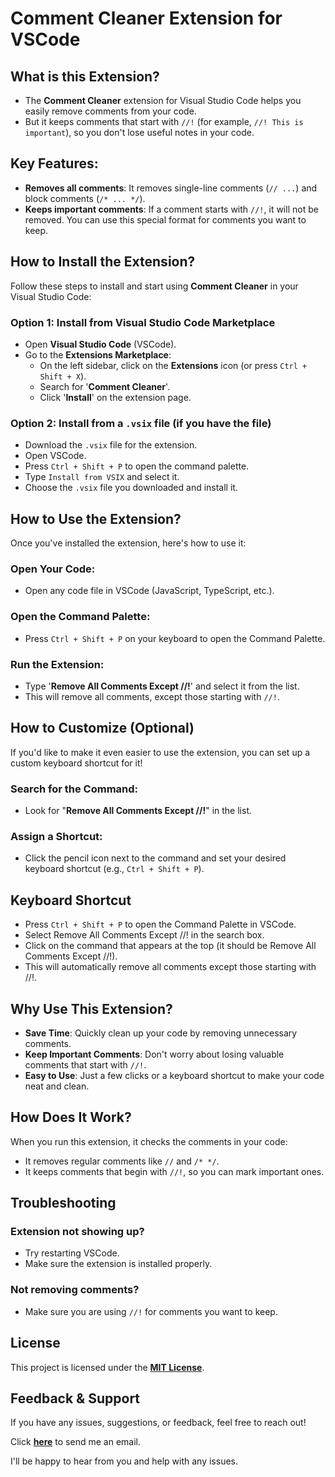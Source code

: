 # Comment Cleaner Extension for VSCode

## What is this Extension?

- The **Comment Cleaner** extension for Visual Studio Code helps you easily remove comments from your code.
- But it keeps comments that start with `//!` (for example, `//! This is important`), so you don't lose useful notes in your code.

## Key Features:

- **Removes all comments**: It removes single-line comments (`// ...`) and block comments (`/* ... */`).
- **Keeps important comments**: If a comment starts with `//!`, it will not be removed. You can use this special format for comments you want to keep.

## How to Install the Extension?

Follow these steps to install and start using **Comment Cleaner** in your Visual Studio Code:

### Option 1: Install from Visual Studio Code Marketplace

- Open **Visual Studio Code** (VSCode).
- Go to the **Extensions Marketplace**:
  - On the left sidebar, click on the **Extensions** icon (or press `Ctrl + Shift + X`).
  - Search for '**Comment Cleaner**'.
  - Click '**Install**' on the extension page.

### Option 2: Install from a `.vsix` file (if you have the file)

- Download the `.vsix` file for the extension.
- Open VSCode.
- Press `Ctrl + Shift + P` to open the command palette.
- Type `Install from VSIX` and select it.
- Choose the `.vsix` file you downloaded and install it.

## How to Use the Extension?

Once you've installed the extension, here's how to use it:

### Open Your Code:

- Open any code file in VSCode (JavaScript, TypeScript, etc.).

### Open the Command Palette:

- Press `Ctrl + Shift + P` on your keyboard to open the Command Palette.

### Run the Extension:

- Type '**Remove All Comments Except //!**' and select it from the list.
- This will remove all comments, except those starting with `//!`.

## How to Customize (Optional)

If you'd like to make it even easier to use the extension, you can set up a custom keyboard shortcut for it!

### Search for the Command:

- Look for "**Remove All Comments Except //!**" in the list.

### Assign a Shortcut:

- Click the pencil icon next to the command and set your desired keyboard shortcut (e.g., `Ctrl + Shift + P`).

## Keyboard Shortcut

- Press `Ctrl + Shift + P` to open the Command Palette in VSCode.
- Select Remove All Comments Except //! in the search box.
- Click on the command that appears at the top (it should be Remove All Comments Except //!).
- This will automatically remove all comments except those starting with //!.

## Why Use This Extension?

- **Save Time**: Quickly clean up your code by removing unnecessary comments.
- **Keep Important Comments**: Don't worry about losing valuable comments that start with `//!`.
- **Easy to Use**: Just a few clicks or a keyboard shortcut to make your code neat and clean.

## How Does It Work?

When you run this extension, it checks the comments in your code:

- It removes regular comments like `//` and `/* */`.
- It keeps comments that begin with `//!`, so you can mark important ones.

## Troubleshooting

### Extension not showing up?

- Try restarting VSCode.
- Make sure the extension is installed properly.

### Not removing comments?

- Make sure you are using `//!` for comments you want to keep.

## License

This project is licensed under the [**MIT License**](https://github.com/SiddharthPatel-10/vscode-extension-comment-cleaner-for-ai-generated-code/blob/main/LICENSE.md).

## Feedback & Support

If you have any issues, suggestions, or feedback, feel free to reach out!

Click [**here**](mailto:connectwithsiddh@gmail.com) to send me an email.

I'll be happy to hear from you and help with any issues.
